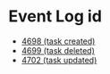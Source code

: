 


# Event Log id
- [4698 (task created)](https://learn.microsoft.com/en-us/previous-versions/windows/it-pro/windows-10/security/threat-protection/auditing/event-4698)
- [4699 (task deleted)](https://learn.microsoft.com/en-us/previous-versions/windows/it-pro/windows-10/security/threat-protection/auditing/event-4699)
- [4702 (task updated)](https://learn.microsoft.com/en-us/previous-versions/windows/it-pro/windows-10/security/threat-protection/auditing/event-4702)
